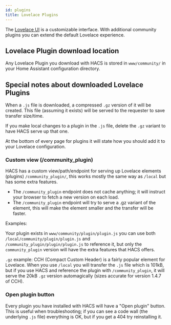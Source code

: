 ```yaml
---
id: plugins
title: Lovelace Plugins
---
```


The [Lovelace UI](https://www.home-assistant.io/lovelace/) is a customizable interface. With additional community plugins you can extend the default Lovelace experience.  

## Lovelace Plugin download location

Any Lovelace Plugin you download with HACS is stored in `www/community/` in your Home Assistant configuration directory.


## Special notes about downloaded Lovelace Plugins

When a `.js` file is downloaded, a compressed `.gz` version of it will be created. This file (assuming it exists) will be served to the requester to save transfer size/time.

If you make local changes to a plugin in the `.js` file, delete the `.gz` variant to have HACS serve up that one.

At the bottom of every page for plugins it will state how you should add it to your Lovelace configuration.


### Custom view (/community_plugin)

HACS has a custom view/path/endpoint for serving up Lovelace elements (plugins) `/community_plugin/`, this works mostly the same way as `/local` but has some extra features.

- The `/community_plugin` endpoint does not cache anything; it will instruct your browser to fetch a new version on each load.
- The `/community_plugin` endpoint will try to serve a .gz variant of the element, this will make the element smaller and the transfer will be faster.

Examples:

Your plugin exists in `www/community/plugin/plugin.js` you can use both `/local/community/plugin/plugin.js` and `/community_plugin/plugin/plugin.js` to reference it, but only the `community_plugin` version will have the extra features that HACS offers.

`.gz` example: CCH (Compact Custom Header) is a fairly popular element for Lovelace. When you use `/local` you will transfer the `.js` file which is 101kB, but if you use HACS and reference the plugin with `/community_plugin`, it will serve the 20kB `.gz` version automagically (sizes accurate for version 1.4.7 of CCH).

### Open plugin button

Every plugin you have installed with HACS will have a "Open plugin" button.
This is useful when troubleshooting; if you can see a code wall (the underlying `.js` file) everything is OK, but if you get a 404 try reinstalling it.
